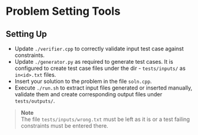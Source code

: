 # Problem Setting Tools

## Setting Up
- Update `./verifier.cpp` to correctly validate input test case against constraints.
- Update `./generator.py` as required to generate test cases. It is configured to create test case files under the dir - `tests/inputs/` as `in<id>.txt` files.
- Insert your solution to the problem in the file `soln.cpp`.
- Execute `./run.sh` to extract input files generated or inserted manually, validate them and create corresponding output files under `tests/outputs/`.

> **Note** <br />
> The file `tests/inputs/wrong.txt` must be left as it is or a test failing constraints must be entered there.
